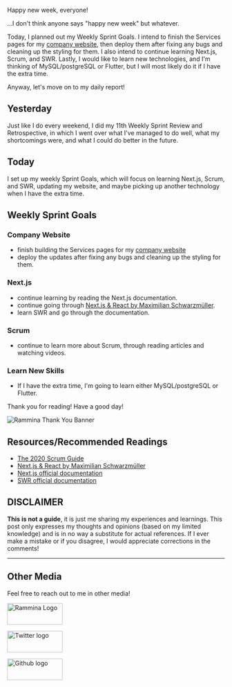 Happy new week, everyone!

...I don't think anyone says "happy new week" but whatever.

Today, I planned out my Weekly Sprint Goals. I intend to finish the Services pages for my [company website](https://www.rammina.com), then deploy them after fixing any bugs and cleaning up the styling for them. I also intend to continue learning Next.js, Scrum, and SWR. Lastly, I would like to learn new technologies, and I'm thinking of MySQL/postgreSQL or Flutter, but I will most likely do it if I have the extra time.

Anyway, let's move on to my daily report!

## Yesterday

Just like I do every weekend, I did my 11th Weekly Sprint Review and Retrospective, in which I went over what I've managed to do well, what my shortcomings were, and what I could do better in the future.

## Today

I set up my weekly Sprint Goals, which will focus on learning Next.js, Scrum, and SWR, updating my website, and maybe picking up another technology when I have the extra time.

## Weekly Sprint Goals

### Company Website

- finish building the Services pages for my [company website](https://www.rammina.com)
- deploy the updates after fixing any bugs and cleaning up the styling for them.

### Next.js

- continue learning by reading the Next.js documentation.
- continue going through [Next.js & React by Maximilian Schwarzmüller](https://www.udemy.com/course/nextjs-react-the-complete-guide/).
- learn SWR and go through the documentation.

### Scrum

- continue to learn more about Scrum, through reading articles and watching videos.

### Learn New Skills

- If I have the extra time, I'm going to learn either MySQL/postgreSQL or Flutter.

Thank you for reading! Have a good day!

![Rammina Thank You Banner](https://dev-to-uploads.s3.amazonaws.com/uploads/articles/x9ayfxxxaz2g2hfcqbsk.png)

## Resources/Recommended Readings

- [The 2020 Scrum Guide](https://scrumguides.org/scrum-guide.html)
- [Next.js & React by Maximilian Schwarzmüller](https://www.udemy.com/course/nextjs-react-the-complete-guide/)
- [Next.js official documentation](https://nextjs.org/docs/getting-started)
- [SWR official documentation](https://swr.vercel.app/)

## DISCLAIMER

**This is not a guide**, it is just me sharing my experiences and learnings. This post only expresses my thoughts and opinions (based on my limited knowledge) and is in no way a substitute for actual references. If I ever make a mistake or if you disagree, I would appreciate corrections in the comments!

<hr />

## Other Media

Feel free to reach out to me in other media!

<span><a target="_blank" href="https://www.rammina.com"><img src="https://res.cloudinary.com/rammina/image/upload/v1638444046/rammina-button-128_x9ginu.png" alt="Rammina Logo" width="128" height="50"/></a></span>

<span><a target="_blank" href="https://twitter.com/RamminaR"><img src="https://res.cloudinary.com/rammina/image/upload/v1636792959/twitter-logo_laoyfu_pdbagm.png" alt="Twitter logo" width="128" height="50"/></a></span>

<span><a target="_blank" href="https://github.com/Rammina"><img src="https://res.cloudinary.com/rammina/image/upload/v1636795051/GitHub-Emblem2_epcp8r.png" alt="Github logo" width="128" height="50"/></a></span>
